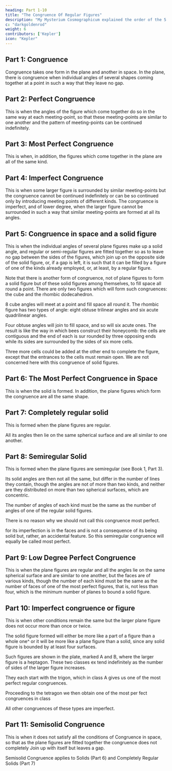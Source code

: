 ```yaml
---
heading: Part 1-10
title: "The Congruence Of Regular Figures"
description: "My Mysterium Cosmographicum explained the order of the 5 solids in the world"
c: "darkgoldenrod"
weight: 6
contributors: ['Kepler']
icon: "Kepler"
---
```




## Part 1: Congruence

Congruence takes one form in the plane and another in space. In the plane, there is congruence when individual angles of several shapes coming together at a point in such a way that they leave no gap.


## Part 2: Perfect Congruence

This is when the angles of the figure which come together do so in the same way at each meeting-point, so that these meeting-points are similar to one another and the pattern of meeting-points can be continued indefinitely.


## Part 3: Most Perfect Congruence 

This is when, in addition, the figures which come together in the plane are all of the same kind.


## Part 4: Imperfect Congruence

This is when some larger figure is surrounded by similar meeting-points but the congruence cannot be continued indefinitely or can be so continued only by introducing meeting points of different kinds. The congruence is imperfect, and of lower degree, when the larger figure cannot be surrounded in such a way that similar meeting-points are formed at all its angles.


## Part 5: Congruence in space and a solid figure

This is when the individual angles of several plane figures make up a solid angle, and regular or semi-regular figures are fitted together so as to leave no gap between the sides of the figures, which join up on the opposite side of the solid figure, or, if a gap is left, it is such that it can be filled by a figure of one of the kinds already employed, or, at least, by a regular figure.

Note that there is another form of congruence, not of plane figures to form a solid figure but of these solid figures among themselves, to fill space all round a point. There are only two figures which will form such congruences: the cube
and the rhombic dodecahedron. 

8 cube angles will meet at a point and fill space all round it. The rhombic figure has two types of angle: eight obtuse
trilinear angles and six acute quadrilinear angles. 

Four obtuse angles will join to fill space, and so will six acute ones. The result is like the way in which bees
construct their honeycomb: the cells are contiguous and the end of each is sur­
rounded by three opposing ends while its sides are surrounded by the sides of
six more cells. 

Three more cells could be added at the other end to complete the figure, except that the entrances to the cells must remain open. We are not concerned here with this congruence of solid figures.


## Part 6: The Most Perfect Congruence in Space

This is when the solid is formed. In addition, the plane figures which form the congruence are all the same shape.


## Part 7: Completely regular solid

This is formed when the plane figures are regular. 

All its angles then lie on the same spherical surface and are all similar to one another.


## Part 8: Semiregular Solid

This is formed when the plane figures are semiregular (see Book 1, Part 3).

Its solid angles are then not all the same, but differ in the number of lines they contain, though the angles are not of more than two kinds, and neither are they distributed on more than two spherical surfaces, which are concentric. 

The number of angles of each kind must be the same as the number of angles of one of the regular solid figures. 

There is no reason why we should not call this congruence most perfect.

for its imperfection is in the faces and is not a consequence of its being solid but, rather, an accidental feature. So this semiregular congruence will equally be called most perfect.


## Part 9: Low Degree Perfect Congruence 

This is when the plane figures are regular and all the angles lie on the same spherical surface and are similar to one another, but the faces are of various kinds, though the number of each kind must be the same as the number of faces
of one of the most perfect figures, that is, not less than four, which is the minimum number of planes to bound a solid figure.


## Part 10: Imperfect congruence or figure


This is when other conditions remain the same but the larger plane figure does not occur more than
once or twice. 

The solid figure formed will either be more like a part of a figure than a whole one^ or it will be more like a plane figure than a solid, since any solid figure is bounded by at least four surfaces.

Such figures are shown in the plate, marked A and B, where the larger figure is a heptagon. These two classes ex­
tend indefinitely as the number of sides of the larger figure increases. 

They each start with the trigon, which in class A gives us one of the most perfect regular congruences.

Proceeding to the tetragon we then obtain one of the most per­
fect congruences in class

All other congruences of these types are imperfect.


## Part 11: Semisolid Congruence

This is when it does not satisfy all the conditions of Congruence in space, so that as the plane figures are fitted together the congruence does not completely Join up with itself but leaves a gap. 

Semisolid Congruence applies to Solids (Part 6) and Completely Regular Solids (Part 7)

